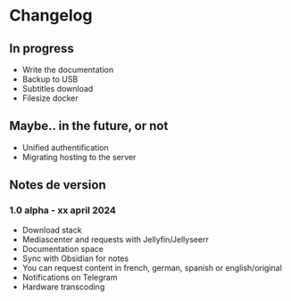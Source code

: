 # Changelog

## In progress
- Write the documentation
- Backup to USB
- Subtitles download
- Filesize docker

## Maybe.. in the future, or not
- Unified authentification
- Migrating hosting to the server
## Notes de version

### 1.0 alpha - xx april 2024
- Download stack
- Mediascenter and requests with Jellyfin/Jellyseerr
- Documentation space
- Sync with Obsidian for notes
- You can request content in french, german, spanish or english/original
- Notifications on Telegram
- Hardware transcoding